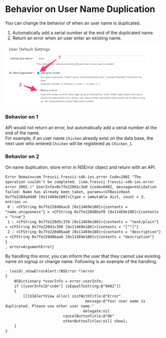 
# Behavior on User Name Duplication

You can change the behavior of when an user name is duplicated.   
1. Automatically add a serial number at the end of the duplicated name. 
2. Return an error when an user enter an existing name.  

![duplication_settings](./Images/console_name_duplication.png "On Name Duplication")

### Behavior on 1
API would not return an error, but automatically add a serial number at the end of the name.  
For example, if an user name `Chicken` already exist on the data base, the next user who entered `Chicken` will be registered as `Chicken_1`.

### Behavior on 2
On name duplication, store error in NSError object and return with an API.

```
Error Domain=com.fresvii.fresvii-sdk-ios.error Code=2002 "The operation couldn’t be completed. (com.fresvii.fresvii-sdk-ios.error error 2002.)" UserInfo=0x7fe220d1c3e0 {code=0402, message=Validation failed: Name has already been taken, params=<CFBasicHash 0x7fe220dadd40 [0x11469e180]>{type = immutable dict, count = 3,
entries =>
 0 : <CFString 0x7fe220d8bac0 [0x11469e180]>{contents = "name_uniqueness"} = <CFString 0x7fe220d8baf0 [0x11469e180]>{contents = "true"}
 1 : <CFString 0x7fe220d3c370 [0x11469e180]>{contents = "text/plain"} = <CFString 0x7fe220d1c390 [0x11469e180]>{contents = "[""]"}
 2 : <CFString 0x7fe220d8baa0 [0x11469e180]>{contents = "description"} = <CFString 0x7fe220d8baa0 [0x11469e180]>{contents = "description"}
}
, error=ArgumentError}
```

By handling this error, you can inform the user that they cannot use existing name on signup or change name. 
Following is an example of the handling.

```obj-c
- (void)_showErrorAlert:(NSError *)error
{
    NSDictionary *userInfo = error.userInfo;
    if ([userInfo[@"code"] isEqualToString:@"0402"])
    {
        [[[UIAlertView alloc] initWithTitle:@"Error"
                                    message:@"Your user name is duplicated. Please use other user name."
                                   delegate:nil
                          cancelButtonTitle:@"OK"
                          otherButtonTitles:nil] show];
    }
}
```